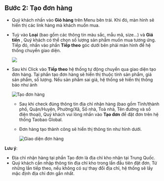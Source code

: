 
## Bước 2: Tạo đơn hàng 

- Quý khách nhấn vào **Giỏ hàng** trên Menu bên trái. Khi đó, màn hình sẽ hiển thị các link hàng mà khách muốn mua.
- Tuỳ vào **Loại** (bao gồm các thông tin màu sắc, mẫu mã, size...) và **Giá tiền** , Quý khách có thể chọn số lượng sản phẩm muốn mua tương ứng. Tiếp đó, nhấn vào phần **Tiếp theo** góc dưới bên phải màn hình để hệ thống chuyển giao diện.

  ![](https://github.com/gobizvn/gobiz-docs/assets/135328227/2c01d73f-e640-4386-a1da-23ab93abb8e7)

- Sau khi Click vào **Tiếp theo** hệ thống tự động chuyển qua giao diện tạo đơn hàng.
  Tại phần tạo đơn hàng sẽ hiển thị thuộc tính sản phẩm, giá sản phẩm, số lượng.
  Nếu sản phẩm sai giá, hệ thống sẽ hiển thị thông báo như ảnh
  
  ![Tạo đơn hàng](https://github.com/gobizvn/gobiz-docs/assets/135328227/0984c716-38bb-4e17-b7a4-f81f3c2e5ba4)

  - Sau khi check đúng thông tin địa chỉ nhận hàng (bao gồm Tỉnh/thành phố, Quận/Huyện, Phường/Xã, Số nhà, Toà nhà, Tên đường và số điện thoại), Quý khách vui lòng nhấn vào **Tạo đơn** để đặt đơn trên hệ thống Taobao Global.
 
  - Đơn hàng tạo thành công sẽ hiển thị thông tin như hình dưới.

    ![Giao diện đơn hàng](https://github.com/gobizvn/gobiz-docs/assets/135328227/c1153cb9-1a3d-42a7-b063-e4f9252141df)

**Lưu ý**:
- Địa chỉ nhận hàng tại phần Tạo đơn là địa chỉ kho nhận tại Trung Quốc.
- Quý khách cần nhập thông tin địa chỉ kho trong lần đầu tiên đặt đơn. Từ những lần tiếp theo, nếu không có sự thay đổi địa chỉ, hệ thống sẽ lấy mặc định địa chỉ đơn gần nhất.
   

  



